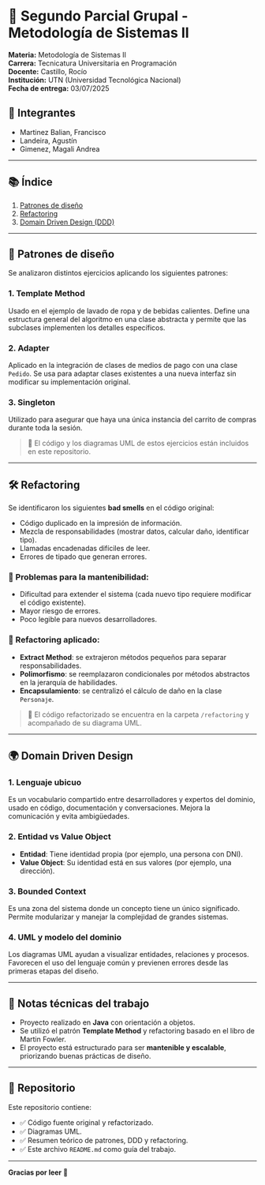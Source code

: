 # 🧪 Segundo Parcial Grupal - Metodología de Sistemas II

**Materia:** Metodología de Sistemas II  
**Carrera:** Tecnicatura Universitaria en Programación  
**Docente:** Castillo, Rocío  
**Institución:** UTN (Universidad Tecnológica Nacional)  
**Fecha de entrega:** 03/07/2025  

## 👥 Integrantes

- Martinez Balian, Francisco  
- Landeira, Agustín  
- Gimenez, Magali Andrea  

---

## 📚 Índice

1. [Patrones de diseño](#patrones_de_diseño)
2. [Refactoring](#refactoring)
3. [Domain Driven Design (DDD)](#domain_driven_design)

---

## 🧩 Patrones de diseño

Se analizaron distintos ejercicios aplicando los siguientes patrones:

### 1. Template Method
Usado en el ejemplo de lavado de ropa y de bebidas calientes. Define una estructura general del algoritmo en una clase abstracta y permite que las subclases implementen los detalles específicos.

### 2. Adapter
Aplicado en la integración de clases de medios de pago con una clase `Pedido`. Se usa para adaptar clases existentes a una nueva interfaz sin modificar su implementación original.

### 3. Singleton
Utilizado para asegurar que haya una única instancia del carrito de compras durante toda la sesión.

> 🔗 El código y los diagramas UML de estos ejercicios están incluidos en este repositorio.

---

## 🛠️ Refactoring

Se identificaron los siguientes **bad smells** en el código original:

- Código duplicado en la impresión de información.
- Mezcla de responsabilidades (mostrar datos, calcular daño, identificar tipo).
- Llamadas encadenadas difíciles de leer.
- Errores de tipado que generan errores.

### 🧠 Problemas para la mantenibilidad:

- Dificultad para extender el sistema (cada nuevo tipo requiere modificar el código existente).
- Mayor riesgo de errores.
- Poco legible para nuevos desarrolladores.

### 🔧 Refactoring aplicado:

- **Extract Method**: se extrajeron métodos pequeños para separar responsabilidades.
- **Polimorfismo**: se reemplazaron condicionales por métodos abstractos en la jerarquía de habilidades.
- **Encapsulamiento**: se centralizó el cálculo de daño en la clase `Personaje`.

> 📁 El código refactorizado se encuentra en la carpeta `/refactoring` y acompañado de su diagrama UML.

---

## 🌍 Domain Driven Design

### 1. Lenguaje ubicuo

Es un vocabulario compartido entre desarrolladores y expertos del dominio, usado en código, documentación y conversaciones. Mejora la comunicación y evita ambigüedades.

### 2. Entidad vs Value Object

- **Entidad**: Tiene identidad propia (por ejemplo, una persona con DNI).
- **Value Object**: Su identidad está en sus valores (por ejemplo, una dirección).

### 3. Bounded Context

Es una zona del sistema donde un concepto tiene un único significado. Permite modularizar y manejar la complejidad de grandes sistemas.

### 4. UML y modelo del dominio

Los diagramas UML ayudan a visualizar entidades, relaciones y procesos. Favorecen el uso del lenguaje común y previenen errores desde las primeras etapas del diseño.

---

## 📌 Notas técnicas del trabajo

- Proyecto realizado en **Java** con orientación a objetos.
- Se utilizó el patrón **Template Method** y refactoring basado en el libro de Martin Fowler.
- El proyecto está estructurado para ser **mantenible y escalable**, priorizando buenas prácticas de diseño.

---

## 📎 Repositorio

Este repositorio contiene:

- ✅ Código fuente original y refactorizado.
- ✅ Diagramas UML.
- ✅ Resumen teórico de patrones, DDD y refactoring.
- ✅ Este archivo `README.md` como guía del trabajo.

---

**Gracias por leer 🙌**
